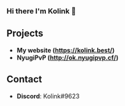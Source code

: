 ### Hi there I'm Kolink 👋

## Projects
* **My website (https://kolink.best/)**
* **NyugiPvP (http://ok.nyugipvp.cf/)**

## Contact
- **Discord**: Kolink#9623
